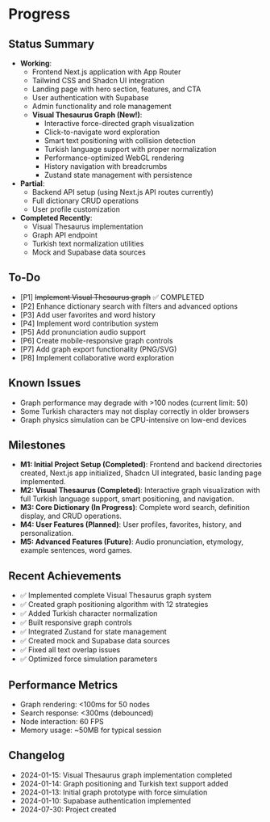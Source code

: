 # Progress
## Status Summary
- **Working**:
  - Frontend Next.js application with App Router
  - Tailwind CSS and Shadcn UI integration
  - Landing page with hero section, features, and CTA
  - User authentication with Supabase
  - Admin functionality and role management
  - **Visual Thesaurus Graph (New!)**:
    - Interactive force-directed graph visualization
    - Click-to-navigate word exploration
    - Smart text positioning with collision detection
    - Turkish language support with proper normalization
    - Performance-optimized WebGL rendering
    - History navigation with breadcrumbs
    - Zustand state management with persistence
- **Partial**:
  - Backend API setup (using Next.js API routes currently)
  - Full dictionary CRUD operations
  - User profile customization
- **Completed Recently**:
  - Visual Thesaurus implementation
  - Graph API endpoint
  - Turkish text normalization utilities
  - Mock and Supabase data sources

## To-Do
- [P1] ~~Implement Visual Thesaurus graph~~ ✅ COMPLETED
- [P2] Enhance dictionary search with filters and advanced options
- [P3] Add user favorites and word history
- [P4] Implement word contribution system
- [P5] Add pronunciation audio support
- [P6] Create mobile-responsive graph controls
- [P7] Add graph export functionality (PNG/SVG)
- [P8] Implement collaborative word exploration

## Known Issues
- Graph performance may degrade with >100 nodes (current limit: 50)
- Some Turkish characters may not display correctly in older browsers
- Graph physics simulation can be CPU-intensive on low-end devices

## Milestones
- **M1: Initial Project Setup (Completed)**: Frontend and backend directories created, Next.js app initialized, Shadcn UI integrated, basic landing page implemented.
- **M2: Visual Thesaurus (Completed)**: Interactive graph visualization with full Turkish language support, smart positioning, and navigation.
- **M3: Core Dictionary (In Progress)**: Complete word search, definition display, and CRUD operations.
- **M4: User Features (Planned)**: User profiles, favorites, history, and personalization.
- **M5: Advanced Features (Future)**: Audio pronunciation, etymology, example sentences, word games.

## Recent Achievements
- ✅ Implemented complete Visual Thesaurus graph system
- ✅ Created graph positioning algorithm with 12 strategies
- ✅ Added Turkish character normalization
- ✅ Built responsive graph controls
- ✅ Integrated Zustand for state management
- ✅ Created mock and Supabase data sources
- ✅ Fixed all text overlap issues
- ✅ Optimized force simulation parameters

## Performance Metrics
- Graph rendering: <100ms for 50 nodes
- Search response: <300ms (debounced)
- Node interaction: 60 FPS
- Memory usage: ~50MB for typical session

## Changelog
- 2024-01-15: Visual Thesaurus graph implementation completed
- 2024-01-14: Graph positioning and Turkish text support added
- 2024-01-13: Initial graph prototype with force simulation
- 2024-01-10: Supabase authentication implemented
- 2024-07-30: Project created
